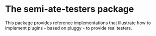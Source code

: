 # The semi-ate-testers package

This package provides reference implementations that illustrate how to implement plugins - based on pluggy - to provide real testers.
